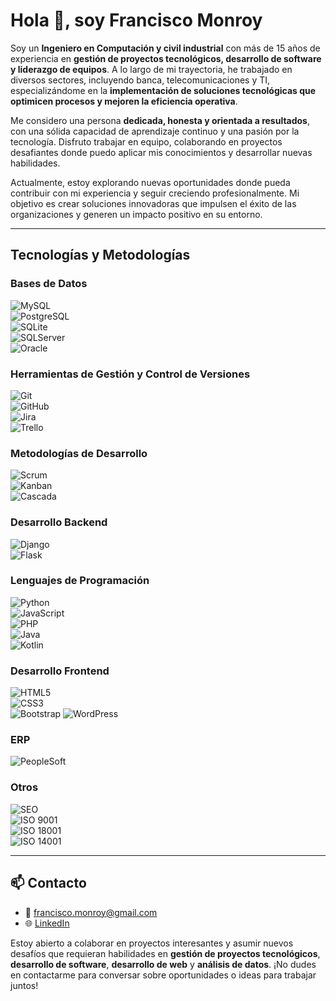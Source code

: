 # Hola 👋, soy Francisco Monroy

Soy un **Ingeniero en Computación y civil industrial** con más de 15 años de experiencia en **gestión de proyectos tecnológicos, desarrollo de software y liderazgo de equipos**. A lo largo de mi trayectoria, he trabajado en diversos sectores, incluyendo banca, telecomunicaciones y TI, especializándome en la **implementación de soluciones tecnológicas que optimicen procesos y mejoren la eficiencia operativa**.

Me considero una persona **dedicada, honesta y orientada a resultados**, con una sólida capacidad de aprendizaje continuo y una pasión por la tecnología. Disfruto trabajar en equipo, colaborando en proyectos desafiantes donde puedo aplicar mis conocimientos y desarrollar nuevas habilidades.

Actualmente, estoy explorando nuevas oportunidades donde pueda contribuir con mi experiencia y seguir creciendo profesionalmente. Mi objetivo es crear soluciones innovadoras que impulsen el éxito de las organizaciones y generen un impacto positivo en su entorno.

---

## Tecnologías y Metodologías

### Bases de Datos  
![MySQL](https://img.shields.io/badge/MySQL-4479A1?style=for-the-badge&logo=mysql&logoColor=white)  
![PostgreSQL](https://img.shields.io/badge/PostgreSQL-336791?style=for-the-badge&logo=postgresql&logoColor=white)  
![SQLite](https://img.shields.io/badge/SQLite-003B57?style=for-the-badge&logo=sqlite&logoColor=white)  
![SQLServer](https://img.shields.io/badge/Microsoft_SQL_Server-CC2927?style=for-the-badge&logo=microsoft-sql-server&logoColor=white)  
![Oracle](https://img.shields.io/badge/Oracle-F80000?style=for-the-badge&logo=oracle&logoColor=white)  

### Herramientas de Gestión y Control de Versiones  
![Git](https://img.shields.io/badge/Git-F05032?style=for-the-badge&logo=git&logoColor=white)  
![GitHub](https://img.shields.io/badge/GitHub-181717?style=for-the-badge&logo=github&logoColor=white)  
![Jira](https://img.shields.io/badge/Jira-0052CC?style=for-the-badge&logo=jira&logoColor=white)  
![Trello](https://img.shields.io/badge/Trello-0079BF?style=for-the-badge&logo=trello&logoColor=white)  

### Metodologías de Desarrollo  
![Scrum](https://img.shields.io/badge/Scrum-6DB33F?style=for-the-badge&logo=scrum&logoColor=white)  
![Kanban](https://img.shields.io/badge/Kanban-0052CC?style=for-the-badge&logo=kanban&logoColor=white)  
![Cascada](https://img.shields.io/badge/Cascada-4285F4?style=for-the-badge&logo=google&logoColor=white)  

### Desarrollo Backend  
![Django](https://img.shields.io/badge/Django-092E20?style=for-the-badge&logo=django&logoColor=white)  
![Flask](https://img.shields.io/badge/Flask-000000?style=for-the-badge&logo=flask&logoColor=white)  

### Lenguajes de Programación  
![Python](https://img.shields.io/badge/Python-3776AB?style=for-the-badge&logo=python&logoColor=white)  
![JavaScript](https://img.shields.io/badge/JavaScript-F7DF1E?style=for-the-badge&logo=javascript&logoColor=black)  
![PHP](https://img.shields.io/badge/PHP-777BB4?style=for-the-badge&logo=php&logoColor=white)  
![Java](https://img.shields.io/badge/Java-007396?style=for-the-badge&logo=openjdk&logoColor=white)  
![Kotlin](https://img.shields.io/badge/Kotlin-0095D5?style=for-the-badge&logo=kotlin&logoColor=white)

### Desarrollo Frontend  
![HTML5](https://img.shields.io/badge/HTML5-E34F26?style=for-the-badge&logo=html5&logoColor=white)  
![CSS3](https://img.shields.io/badge/CSS3-1572B6?style=for-the-badge&logo=css3&logoColor=white)  
![Bootstrap](https://img.shields.io/badge/Bootstrap-563D7C?style=for-the-badge&logo=bootstrap&logoColor=white) 
![WordPress](https://img.shields.io/badge/WordPress-21759B?style=for-the-badge&logo=wordpress&logoColor=white)  


### ERP
![PeopleSoft](https://img.shields.io/badge/PeopleSoft-004B87?style=for-the-badge&logo=oracle&logoColor=white)  

### Otros  
![SEO](https://img.shields.io/badge/SEO-00C853?style=for-the-badge&logo=google&logoColor=white)  
![ISO 9001](https://img.shields.io/badge/ISO_9001-0052CC?style=for-the-badge&logo=iso&logoColor=white)  
![ISO 18001](https://img.shields.io/badge/ISO_18001-FF5722?style=for-the-badge&logo=iso&logoColor=white)  
![ISO 14001](https://img.shields.io/badge/ISO_14001-4CAF50?style=for-the-badge&logo=iso&logoColor=white)  

---

## 📫 **Contacto**

- 📧 [francisco.monroy@gmail.com](mailto:francisco.monroy@gmail.com)
- 🌐 [LinkedIn](https://www.linkedin.com/in/francisco-monroy-314b5337/)


Estoy abierto a colaborar en proyectos interesantes y asumir nuevos desafíos que requieran habilidades en **gestión de proyectos tecnológicos**, **desarrollo de software**, **desarrollo de web** y **análisis de datos**. ¡No dudes en contactarme para conversar sobre oportunidades o ideas para trabajar juntos!  



